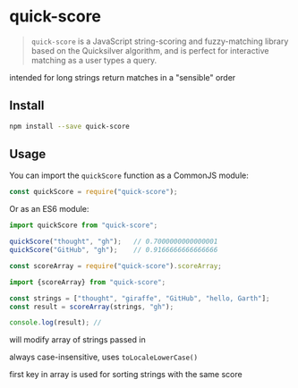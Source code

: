 # quick-score

> `quick-score` is a JavaScript string-scoring and fuzzy-matching library based on the Quicksilver algorithm, and is perfect for interactive matching as a user types a query.

intended for long strings
return matches in a "sensible" order


## Install

```sh
npm install --save quick-score
```


## Usage

You can import the `quickScore` function as a CommonJS module:

```js
const quickScore = require("quick-score");
```

Or as an ES6 module:

```js
import quickScore from "quick-score";
```



```js
quickScore("thought", "gh");   // 0.7000000000000001
quickScore("GitHub", "gh");    // 0.9166666666666666
```

```js
const scoreArray = require("quick-score").scoreArray;
```

```js
import {scoreArray} from "quick-score";

const strings = ["thought", "giraffe", "GitHub", "hello, Garth"];
const result = scoreArray(strings, "gh");

console.log(result); //
```


will modify array of strings passed in

always case-insensitive, uses `toLocaleLowerCase()`

first key in array is used for sorting strings with the same score

